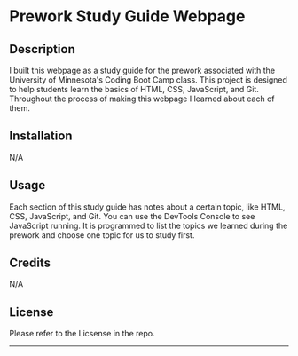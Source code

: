 # Prework Study Guide Webpage

## Description

I built this webpage as a study guide for the prework associated with the University of Minnesota's Coding Boot Camp class. This project is designed to help students learn the basics of HTML, CSS, JavaScript, and Git. Throughout the process of making this webpage I learned about each of them.

## Installation

N/A

## Usage

Each section of this study guide has notes about a certain topic, like HTML, CSS, JavaScript, and Git. You can use the DevTools Console to see JavaScript running. It is programmed to list the topics we learned during the prework and choose one topic for us to study first. 


## Credits

N/A

## License

Please refer to the Licsense in the repo.

---

